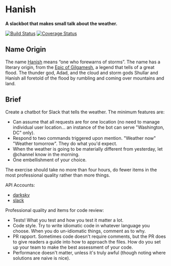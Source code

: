 # Hanish

**A slackbot that makes small talk about the weather.**

[![Build Status](https://travis-ci.org/bbengfort/hanish.svg?branch=master)](https://travis-ci.org/bbengfort/hanish)
[![Coverage Status](https://coveralls.io/repos/github/bbengfort/hanish/badge.svg?branch=master)](https://coveralls.io/github/bbengfort/hanish?branch=master)

## Name Origin

The name [Hanish](https://nameberry.com/babyname/Hanish) means &ldquo;one who forewarns of storms&rdquo;. The name has a literary origin, from the [Epic of Gilgamesh](https://en.wikipedia.org/wiki/Gilgamesh_flood_myth), a legend that tells of a great flood. The thunder god, Adad, and the cloud and storm gods Shullar and Hanish all foretold of the flood by rumbling and coming over mountains and land.

## Brief

Create a chatbot for Slack that tells the weather. The minimum features are:

- Can assume that all requests are for one location (no need to manage individual user location... an instance of the bot can serve "Washington, DC" only).
- Respond to two commands triggered upon mention. "Weather now" "Weather tomorrow". They do what you'd expect.
- When the weather is going to be materially different from yesterday, let @channel know in the morning.
- One embellishment of your choice.

The exercise should take no more than four hours, do fewer items in the most professional quality rather than more things.

API Accounts:

- [darksky](https://darksky.net/dev/)
- [slack](https://api.slack.com/bot-users)

Professional quality and items for code review:

- Tests! What you test and how you test it matter a lot.
- Code style. Try to write idiomatic code in whatever language you choose. When you do un-idiomatic things, comment as to why.
- PR rapport. Sometimes code doesn't require comments, but the PR does to give readers a guide into how to approach the files. How do you set up your team to make the best assessment of your code.
- Performance doesn't matter, unless it's truly awful (though noting where solutions are naive is nice).
